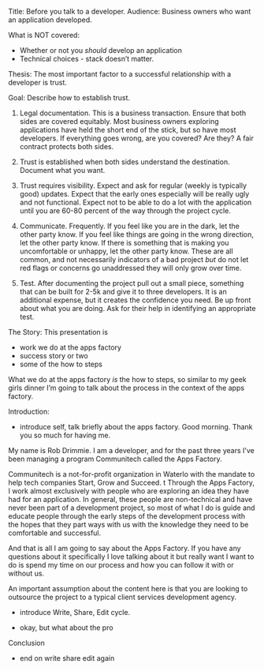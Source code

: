Title: Before you talk to a developer.
Audience: Business owners who want an application developed.

What is NOT covered: 
- Whether or not you *should* develop an application
- Technical choices - stack doesn’t matter.

Thesis: The most important factor to a successful relationship with a developer is trust.

Goal: Describe how to establish trust. 

1) Legal documentation. This is a business transaction. Ensure that both sides are covered equitably. Most business owners exploring applications have held the short end of the stick, but so have most developers. If everything goes wrong, are you covered? Are they? A fair contract protects both sides.

2) Trust is established when both sides understand the destination. Document what you want. 

3) Trust requires visibility. Expect and ask for regular (weekly is typically good) updates. Expect that the early ones especially will be really ugly and not functional. Expect not to be able to do a lot with the application until you are 60-80 percent of the way through the project cycle. 

4) Communicate. Frequently. If you feel like you are in the dark, let the other party know. If you feel like things are going in the wrong direction, let the other party know. If there is something that is making you uncomfortable or unhappy, let the other party know. These are all common, and not necessarily indicators of a bad project *but* do not let red flags or concerns go unaddressed they will only grow over time.

5) Test. After documenting the project pull out a small piece, something that can be built for 2-5k and give it to three developers. It is an additional expense, but it creates the confidence you need. Be up front about what you are doing. Ask for their help in identifying an appropriate test. 

The Story:
This presentation is 

- work we do at the apps factory
- success story or two
- some of the how to steps

What we do at the apps factory *is* the how to steps, so similar to my geek girls dinner I’m going to talk about the process in the context of the apps factory.



Introduction:
- introduce self, talk briefly about the apps factory.
Good morning. Thank you so much for having me.

My name is Rob Drimmie. I am a developer, and for the past three years I’ve been managing a program Communitech called the Apps Factory. 

Communitech is a not-for-profit organization in Waterlo with the mandate to help tech companies Start, Grow and Succeed. 
t
Through the Apps Factory, I work almost exclusively with people who are exploring an idea they have had for an application. In general, these people are non-technical and have never been part of a development project, so most of what I do is guide and educate people through the early steps of the development process with the hopes that they part ways with us with the knowledge they need to be comfortable and successful.

And that is all I am going to say about the Apps Factory. If you have any questions about it specifically I love talking about it but really want I want to do is spend my time on our process and how you can follow it with or without us.

An important assumption about the content here is that you are looking to outsource the project to a typical client services development agency.


- introduce Write, Share, Edit cycle.

- okay, but what about the pro


Conclusion
- end on write share edit again
